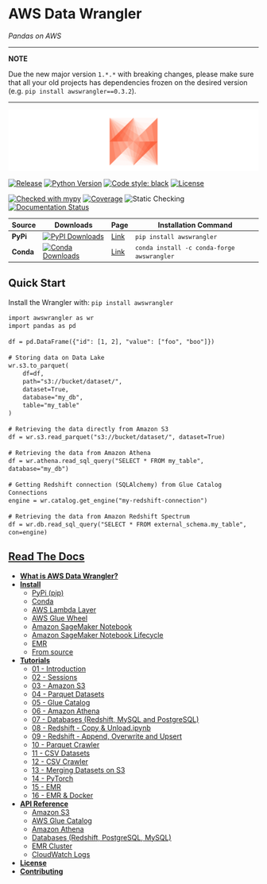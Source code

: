 # AWS Data Wrangler
*Pandas on AWS*

---

**NOTE**

Due the new major version `1.*.*` with breaking changes, please make sure that all your old projects has dependencies frozen on the desired version (e.g. `pip install awswrangler==0.3.2`).

---

![AWS Data Wrangler](docs/source/_static/logo2.png?raw=true "AWS Data Wrangler")

[![Release](https://img.shields.io/badge/release-1.1.0-brightgreen.svg)](https://pypi.org/project/awswrangler/)
[![Python Version](https://img.shields.io/badge/python-3.6%20%7C%203.7%20%7C%203.8-brightgreen.svg)](https://anaconda.org/conda-forge/awswrangler)
[![Code style: black](https://img.shields.io/badge/code%20style-black-000000.svg)](https://github.com/psf/black)
[![License](https://img.shields.io/badge/License-Apache%202.0-blue.svg)](https://opensource.org/licenses/Apache-2.0)

[![Checked with mypy](http://www.mypy-lang.org/static/mypy_badge.svg)](http://mypy-lang.org/)
[![Coverage](https://img.shields.io/badge/coverage-100%25-brightgreen.svg)](https://pypi.org/project/awswrangler/)
![Static Checking](https://github.com/awslabs/aws-data-wrangler/workflows/Static%20Checking/badge.svg?branch=master)
[![Documentation Status](https://readthedocs.org/projects/aws-data-wrangler/badge/?version=latest)](https://aws-data-wrangler.readthedocs.io/?badge=latest)

| Source    | Downloads                                                                                                                       | Page                                                 | Installation Command                       |
|-----------|---------------------------------------------------------------------------------------------------------------------------------|------------------------------------------------------|--------------------------------------------|
| **PyPi**  | [![PyPI Downloads](https://img.shields.io/pypi/dm/awswrangler.svg)](https://pypi.org/project/awswrangler/)                      | [Link](https://pypi.org/project/awswrangler/)        | `pip install awswrangler`                  |
| **Conda** | [![Conda Downloads](https://img.shields.io/conda/dn/conda-forge/awswrangler.svg)](https://anaconda.org/conda-forge/awswrangler) | [Link](https://anaconda.org/conda-forge/awswrangler) | `conda install -c conda-forge awswrangler` |

## Quick Start

Install the Wrangler with: `pip install awswrangler`

```py3
import awswrangler as wr
import pandas as pd

df = pd.DataFrame({"id": [1, 2], "value": ["foo", "boo"]})

# Storing data on Data Lake
wr.s3.to_parquet(
    df=df,
    path="s3://bucket/dataset/",
    dataset=True,
    database="my_db",
    table="my_table"
)

# Retrieving the data directly from Amazon S3
df = wr.s3.read_parquet("s3://bucket/dataset/", dataset=True)

# Retrieving the data from Amazon Athena
df = wr.athena.read_sql_query("SELECT * FROM my_table", database="my_db")

# Getting Redshift connection (SQLAlchemy) from Glue Catalog Connections
engine = wr.catalog.get_engine("my-redshift-connection")

# Retrieving the data from Amazon Redshift Spectrum
df = wr.db.read_sql_query("SELECT * FROM external_schema.my_table", con=engine)
```

## [Read The Docs](https://aws-data-wrangler.readthedocs.io/)

- [**What is AWS Data Wrangler?**](https://aws-data-wrangler.readthedocs.io/en/latest/what.html)
- [**Install**](https://aws-data-wrangler.readthedocs.io/en/latest/install.html)
  - [PyPi (pip)](https://aws-data-wrangler.readthedocs.io/en/latest/install.html#pypi-pip)
  - [Conda](https://aws-data-wrangler.readthedocs.io/en/latest/install.html#conda)
  - [AWS Lambda Layer](https://aws-data-wrangler.readthedocs.io/en/latest/install.html#aws-lambda-layer)
  - [AWS Glue Wheel](https://aws-data-wrangler.readthedocs.io/en/latest/install.html#aws-glue-wheel)
  - [Amazon SageMaker Notebook](https://aws-data-wrangler.readthedocs.io/en/latest/install.html#amazon-sagemaker-notebook)
  - [Amazon SageMaker Notebook Lifecycle](https://aws-data-wrangler.readthedocs.io/en/latest/install.html#amazon-sagemaker-notebook-lifecycle)
  - [EMR](https://aws-data-wrangler.readthedocs.io/en/latest/install.html#emr)
  - [From source](https://aws-data-wrangler.readthedocs.io/en/latest/install.html#from-source)
- [**Tutorials**](https://github.com/awslabs/aws-data-wrangler/tree/master/tutorials)
  - [01 - Introduction](https://github.com/awslabs/aws-data-wrangler/blob/master/tutorials/01%20-%20Introduction.ipynb)
  - [02 - Sessions](https://github.com/awslabs/aws-data-wrangler/blob/master/tutorials/02%20-%20Sessions.ipynb)
  - [03 - Amazon S3](https://github.com/awslabs/aws-data-wrangler/blob/master/tutorials/03%20-%20Amazon%20S3.ipynb)
  - [04 - Parquet Datasets](https://github.com/awslabs/aws-data-wrangler/blob/master/tutorials/04%20-%20Parquet%20Datasets.ipynb)
  - [05 - Glue Catalog](https://github.com/awslabs/aws-data-wrangler/blob/master/tutorials/05%20-%20Glue%20Catalog.ipynb)
  - [06 - Amazon Athena](https://github.com/awslabs/aws-data-wrangler/blob/master/tutorials/06%20-%20Amazon%20Athena.ipynb)
  - [07 - Databases (Redshift, MySQL and PostgreSQL)](https://github.com/awslabs/aws-data-wrangler/blob/master/tutorials/07%20-%20Redshift%2C%20MySQL%2C%20PostgreSQL.ipynb)
  - [08 - Redshift - Copy & Unload.ipynb](https://github.com/awslabs/aws-data-wrangler/blob/master/tutorials/08%20-%20Redshift%20-%20Copy%20%26%20Unload.ipynb)
  - [09 - Redshift - Append, Overwrite and Upsert](https://github.com/awslabs/aws-data-wrangler/blob/master/tutorials/09%20-%20Redshift%20-%20Append%2C%20Overwrite%2C%20Upsert.ipynb)
  - [10 - Parquet Crawler](https://github.com/awslabs/aws-data-wrangler/blob/master/tutorials/10%20-%20Parquet%20Crawler.ipynb)
  - [11 - CSV Datasets](https://github.com/awslabs/aws-data-wrangler/blob/master/tutorials/11%20-%20CSV%20Datasets.ipynb)
  - [12 - CSV Crawler](https://github.com/awslabs/aws-data-wrangler/blob/master/tutorials/12%20-%20CSV%20Crawler.ipynb)
  - [13 - Merging Datasets on S3](https://github.com/awslabs/aws-data-wrangler/blob/master/tutorials/13%20-%20Merging%20Datasets%20on%20S3.ipynb)
  - [14 - PyTorch](https://github.com/awslabs/aws-data-wrangler/blob/master/tutorials/14%20-%20PyTorch.ipynb)
  - [15 - EMR](https://github.com/awslabs/aws-data-wrangler/blob/dev/tutorials/15%20-%20EMR.ipynb)
  - [16 - EMR & Docker](https://github.com/awslabs/aws-data-wrangler/blob/dev/tutorials/16%20-%20EMR%20%26%20Docker.ipynb)
- [**API Reference**](https://aws-data-wrangler.readthedocs.io/en/latest/api.html)
  - [Amazon S3](https://aws-data-wrangler.readthedocs.io/en/latest/api.html#amazon-s3)
  - [AWS Glue Catalog](https://aws-data-wrangler.readthedocs.io/en/latest/api.html#aws-glue-catalog)
  - [Amazon Athena](https://aws-data-wrangler.readthedocs.io/en/latest/api.html#amazon-athena)
  - [Databases (Redshift, PostgreSQL, MySQL)](https://aws-data-wrangler.readthedocs.io/en/latest/api.html#databases-redshift-postgresql-mysql)
  - [EMR Cluster](https://aws-data-wrangler.readthedocs.io/en/latest/api.html#emr-cluster)
  - [CloudWatch Logs](https://aws-data-wrangler.readthedocs.io/en/latest/api.html#cloudwatch-logs)
- [**License**](https://github.com/awslabs/aws-data-wrangler/blob/master/LICENSE)
- [**Contributing**](https://github.com/awslabs/aws-data-wrangler/blob/master/CONTRIBUTING.md)
